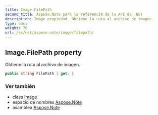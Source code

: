 ```yaml
---
title: Image.FilePath
second_title: Aspose.Note para la referencia de la API de .NET
description: Image propiedad. Obtiene la ruta al archivo de imagen.
type: docs
weight: 70
url: /es/net/aspose.note/image/filepath/
---
```

## Image.FilePath property

Obtiene la ruta al archivo de imagen.

```csharp
public string FilePath { get; }
```

### Ver también

* class [Image](../)
* espacio de nombres [Aspose.Note](../../image/)
* asamblea [Aspose.Note](../../../)



